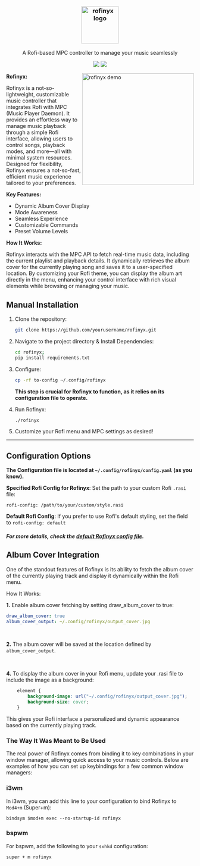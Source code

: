
<h3 align="center"><img src="https://i.imgur.com/oobIFjg.png" alt="rofinyx logo" height="100px"></h3>
<p align="center">A Rofi-based MPC controller to manage your music seamlessly</p>

<p align="center">
<a href="./LICENSE.md"><img src="https://img.shields.io/badge/license-MIT-blue.svg"></a>
<a href="https://github.com/yourusername/rofinyx/releases"><img src="https://img.shields.io/github/release/yourusername/rofinyx.svg"></a>
</p>

<img src="https://i.imgur.com/9NF9bXP.gif" alt="rofinyx demo" align="right" height="300px">


**Rofinyx:**

Rofinyx is a not-so-lightweight, customizable music controller that integrates Rofi with 
MPC (Music Player Daemon). It provides an effortless way to manage music playback 
through a simple Rofi interface, allowing users to control songs, playback modes,
 and more—all with minimal system resources. Designed for flexibility, Rofinyx ensures a not-so-fast, efficient music experience tailored to your preferences.

**Key Features:**

- Dynamic Album Cover Display
- Mode Awareness
- Seamless Experience
- Customizable Commands
- Preset Volume Levels

**How It Works:**

Rofinyx interacts with the MPC API to fetch real-time music data, including the current playlist and playback details. It dynamically retrieves the album cover for the currently playing song and saves it to a user-specified location. By customizing your Rofi theme, you can display the album art directly in the menu, enhancing your control interface with rich visual elements while browsing or managing your music.



## Manual Installation

1. Clone the repository:
    ```bash
    git clone https://github.com/yourusername/rofinyx.git
    ```

2. Navigate to the project directory & Install Dependencies:
    ```bash
    cd rofinyx;
	pip install requirements.txt
    ```   

3. Configure:
	```bash
	cp -rf to-config ~/.config/rofinyx
	```
    **This step is crucial for Rofinyx to function, as it relies on its configuration file to operate.**

4. Run Rofinyx:
    ```bash
    ./rofinyx
    ```

5. Customize your Rofi menu and MPC settings as desired!

---


## Configuration Options
**The Configuration file is located at `~/.config/rofinyx/config.yaml` (as you know).**

**Specified Rofi Config for Rofinyx**: Set the path to your custom Rofi `.rasi` file:  
```
rofi-config: /path/to/your/custom/style.rasi
```

**Default Rofi Config**: If you prefer to use Rofi's default styling, set the field to `rofi-config: default`

##### For more details, check the **[default Rofinyx config file](https://github.com/rofinyx/default-config)**.



## Album Cover Integration

One of the standout features of Rofinyx is its ability to fetch the album cover of the currently playing track and display it dynamically within the Rofi menu.

How It Works:

**1.** Enable album cover fetching by setting draw_album_cover to true:

 ```yaml
draw_album_cover: true
album_cover_output: ~/.config/rofinyx/output_cover.jpg
``` 
<br>

**2.** The album cover will be saved at the location defined by `album_cover_output`.

<br>

**4.** To display the album cover in your Rofi menu, update your .rasi file to include the image as a background:

```css
    element {
        background-image: url("~/.config/rofinyx/output_cover.jpg");
        background-size: cover;
    }
```

This gives your Rofi interface a personalized and dynamic appearance based on the currently playing track.



### The Way It Was Meant to Be Used

The real power of Rofinyx comes from binding it to key combinations in your window manager, allowing quick access to your music controls. Below are examples of how you can set up keybindings for a few common window managers:

### i3wm
In i3wm, you can add this line to your configuration to bind Rofinyx to `Mod4+m` (Super+m):

```
bindsym $mod+m exec --no-startup-id rofinyx
```



### bspwm
For bspwm, add the following to your `sxhkd` configuration:
```
super + m rofinyx
```



